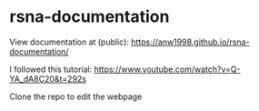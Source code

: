 # rsna-documentation
View documentation at (public): https://anw1998.github.io/rsna-documentation/

I followed this tutorial: https://www.youtube.com/watch?v=Q-YA_dA8C20&t=292s

Clone the repo to edit the webpage

